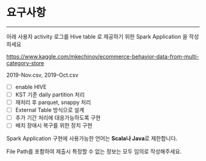 # 요구사항

---

아래 사용자 activity 로그를 Hive table 로 제공하기 위한 Spark Application 을 작성하세요

https://www.kaggle.com/mkechinov/ecommerce-behavior-data-from-multi-category-store

2019-Nov.csv,  2019-Oct.csv

- [ ] enable HIVE
- [ ] KST 기준 daily partition 처리
- [ ] 재처리 후 parquet, snappy 처리
- [ ] External Table 방식으로 설계
- [ ] 추가 기간 처리에 대응가능하도록 구현
- [ ] 배치 장애시 복구를 위한 장치 구현

Spark Application 구현에 사용가능한 언어는 **Scala나 Java**로 제한합니다.

File Path를 포함하여 제출시 특정할 수 없는 정보는 모두 임의로 작성해주세요.